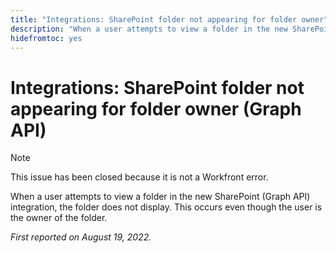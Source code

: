 ```yaml
---
title: "Integrations: SharePoint folder not appearing for folder owner"
description: "When a user attempts to view a folder in the new SharePoint (GraphAPI) integration, the folder does not display. This occurs even though the user is the owner of the folder."
hidefromtoc: yes
---
```


# Integrations: SharePoint folder not appearing for folder owner (Graph API) 

>[!NOTE]
>
>This issue has been closed because it is not a Workfront error.

When a user attempts to view a folder in the new SharePoint (Graph API) integration, the folder does not display. This occurs even though the user is the owner of the folder.

_First reported on August 19, 2022._

